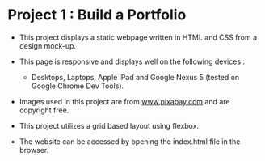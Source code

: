  # Project 1 : Build a Portfolio 


* This project displays a static webpage written in HTML and CSS from a design mock-up. 

* This page is responsive and displays well on the following devices : 

   * Desktops, Laptops, Apple iPad and Google Nexus 5 (tested on Google Chrome Dev Tools).

* Images used in this project are from www.pixabay.com and are copyright free.
* This project utilizes a grid based layout using flexbox.

* The website can be accessed by opening the index.html file in the browser.

